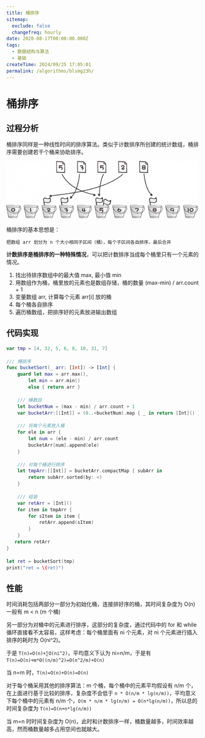 ```yaml
---
title: 桶排序
sitemap:
  exclude: false
  changefreq: hourly
date: 2020-08-17T00:00:00.000Z
tags:
  - 数据结构与算法
  - 基础
createTime: 2024/09/25 17:05:01
permalink: /algorithms/blsmg23h/
---
```


# 桶排序

## 过程分析

桶排序同样是一种线性时间的排序算法。类似于计数排序所创建的统计数组，桶排序需要创建若干个桶来协助排序。

![](/imgs/2020-08-21-15980148999452.jpg)

桶排序的基本思想是：

```
把数组 arr 划分为 n 个大小相同子区间（桶），每个子区间各自排序，最后合并
```

**计数排序是桶排序的一种特殊情况**，可以把计数排序当成每个桶里只有一个元素的情况。

1. 找出待排序数组中的最大值 max, 最小值 min
2. 用数组作为桶，桶里放的元素也是数组存储，桶的数量 (max-min) / arr.count + 1
3. 变量数组 arr, 计算每个元素 arr[i] 放的桶
4. 每个桶各自排序
5. 遍历桶数组，把排序好的元素放进输出数组

## 代码实现

```swift
var tmp = [4, 32, 5, 6, 8, 10, 31, 7]

/// 桶排序
func bucketSort(_ arr: [Int]) -> [Int] {
    guard let max = arr.max(),
        let min = arr.min()
        else { return arr }

    /// 桶数目
    let bucketNum = (max - min) / arr.count + 1
    var bucketArr:[[Int]] = (0..<bucketNum).map { _ in return [Int]() }

    /// 将每个元素放入桶
    for ele in arr {
        let num = (ele - min) / arr.count
        bucketArr[num].append(ele)
    }

    /// 对每个桶进行排序
    let tmpArr:[[Int]] = bucketArr.compactMap { subArr in
        return subArr.sorted(by: <)
    }

    /// 组装
    var retArr = [Int]()
    for item in tmpArr {
        for sItem in item {
            retArr.append(sItem)
        }
    }
   return retArr
}

let ret = bucketSort(tmp)
print("ret = \(ret)")

```

## 性能

时间消耗包括两部分一部分为初始化桶，连接排好序的桶，其时间复杂度为 O(n) 一般有 m < n (m 个桶)

另一部分为对桶中的元素进行排序，这部分的复杂度，通过代码中的 for 和 while 循环直接看不太容易，这样考虑：每个桶里面有 ni 个元素，对 ni 个元素进行插入排序的耗时为 O(ni^2)。

于是 `T(n)=O(n)+∑O(ni^2)`，平均意义下认为 ni=n/m，于是有 `T(n)=O(n)+m*O((n/m)^2)=O(n^2/m)+O(n)`

当 n=m 时，`T(n)=O(n)+O(n)=O(n)`

对于每个桶采用其他的排序算法：m 个桶，每个桶中的元素平均假设有 n/m 个，在上面进行基于比较的排序，复杂度不会低于 `n * O(n/m * lg(n/m))`，平均意义下每个桶中的元素有 n/m 个，`O(m * n/m * lg(n/m) = O(n*lg(n/m))`，所以总的时间复杂度为 `T(n)=O(n+n*lg(n/m))`

当 m=n 时时间复杂度为 O(n)，此时和计数排序一样，桶数量越多，时间效率越高，然而桶数量越多占用空间也就越大。
